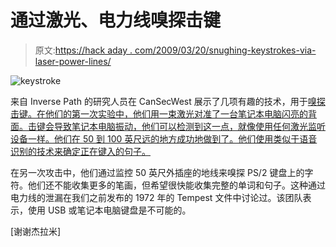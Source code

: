# 通过激光、电力线嗅探击键

> 原文:[https://hack aday . com/2009/03/20/snughing-keystrokes-via-laser-power-lines/](https://hackaday.com/2009/03/20/sniffing-keystrokes-via-laser-power-lines/)

![keystroke](../Images/8a6a3ab3c5738edf753ceedbf69f3ea0.png "keystroke")

来自 Inverse Path 的研究人员在 CanSecWest 展示了几项有趣的技术，用于[嗅探击键。在他们的第一次实验中，他们用一束激光对准了一台笔记本电脑闪亮的背面。击键会导致笔记本电脑振动，他们可以检测到这一点，就像使用任何激光监听设备一样。他们在 50 到 100 英尺远的地方成功地做到了。他们使用类似于语音识别的技术来确定正在键入的句子。](http://news.cnet.com/8301-1009_3-10200631-83.html?part=rss&subj=news&tag=2547-1_3-0-20 "Sniffing keystrokes via laser and keyboard power | Security - CNET News")

在另一次攻击中，他们通过监控 50 英尺外插座的地线来嗅探 PS/2 键盘上的字符。他们还不能收集更多的笔画，但希望很快能收集完整的单词和句子。这种通过电力线的泄漏在我们之前发布的 1972 年的 Tempest 文件中讨论过。该团队表示，使用 USB 或笔记本电脑键盘是不可能的。

[谢谢杰拉米]
